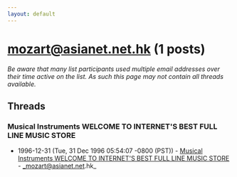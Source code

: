 ```yaml
---
layout: default
---
```


# mozart@asianet.net.hk (1 posts)

_Be aware that many list participants used multiple email addresses over their time active on the list. As such this page may not contain all threads available._

## Threads

### Musical Instruments  WELCOME TO INTERNET'S BEST FULL LINE MUSIC STORE
+ 1996-12-31 (Tue, 31 Dec 1996 05:54:07 -0800 (PST)) - [Musical Instruments  WELCOME TO INTERNET'S BEST FULL LINE MUSIC STORE](/archive/1996/12/06c499dd4320995738c84d4179d4a36d51795a0fb4b8ecae076166b69eeb2918) - _mozart@asianet.net.hk_

